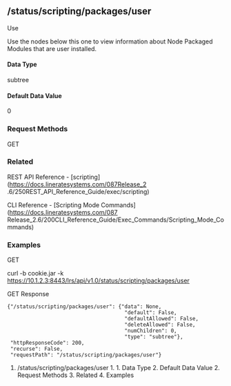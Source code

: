 ## /status/scripting/packages/user

Use

Use the nodes below this one to view information about Node Packaged Modules
that are user installed.

#### Data Type

subtree

#### Default Data Value

0

### Request Methods

GET

### Related

REST API Reference - [scripting](https://docs.lineratesystems.com/087Release_2
.6/250REST_API_Reference_Guide/exec/scripting)

CLI Reference - [Scripting Mode Commands](https://docs.lineratesystems.com/087
Release_2.6/200CLI_Reference_Guide/Exec_Commands/Scripting_Mode_Commands)

### Examples

GET

curl -b cookie.jar -k
https://10.1.2.3:8443/lrs/api/v1.0/status/scripting/packages/user

GET Response

    
    {"/status/scripting/packages/user": {"data": None,
                                          "default": False,
                                          "defaultAllowed": False,
                                          "deleteAllowed": False,
                                          "numChildren": 0,
                                          "type": "subtree"},
     "httpResponseCode": 200,
     "recurse": False,
     "requestPath": "/status/scripting/packages/user"}
    

  1. /status/scripting/packages/user
    1.       1. Data Type
      2. Default Data Value
    2. Request Methods
    3. Related
    4. Examples

